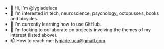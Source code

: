 - 👋 Hi, I’m @lygiadeluca
- 👀 I’m interested in tech, neuroscience, psychology, octopusses, books and bicycles.
- 🌱 I’m currently learning how to use GitHub.
- 💞️ I’m looking to collaborate on projects involving the themes of my interest (listed above).
- 📫 How to reach me: lygiadeluca@gmail.com.

<!---
lygiadeluca/lygiadeluca is a ✨ special ✨ repository because its `README.md` (this file) appears on your GitHub profile.
You can click the Preview link to take a look at your changes.
--->

